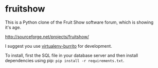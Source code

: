 fruitshow
=========

This is a Python clone of the Fruit Show software forum, which is showing it's age.

http://sourceforge.net/projects/fruitshow/

I suggest you use [virtualenv-burrito](https://github.com/brainsik/virtualenv-burrito) for development.

To install, first the SQL file in your database server and then install dependencies using pip: `pip install -r requirements.txt`.
